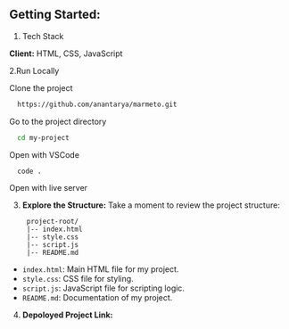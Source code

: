 ## Getting Started:
1. Tech Stack

**Client:** HTML, CSS, JavaScript

2.Run Locally

Clone the project

```bash
  https://github.com/anantarya/marmeto.git
```

Go to the project directory

```bash
  cd my-project
```

Open with VSCode

```bash
  code .
```

Open with live server

3. **Explore the Structure:**
Take a moment to review the project structure:

        project-root/
        |-- index.html
        |-- style.css
        |-- script.js
        |-- README.md
- `index.html`: Main HTML file for my project.
- `style.css`: CSS file for styling.
- `script.js`: JavaScript file for scripting logic.
- `README.md`: Documentation of my project.
  
4. **Depoloyed Project Link:**
#
